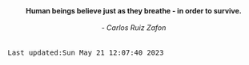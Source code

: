
<div align="center"><b><span>Human beings believe just as they breathe - in order to survive.</span></b><br><br><i> - Carlos Ruiz Zafon</i></div>
<br><br><kbd>Last updated:Sun May 21 12:07:40 2023</kbd>